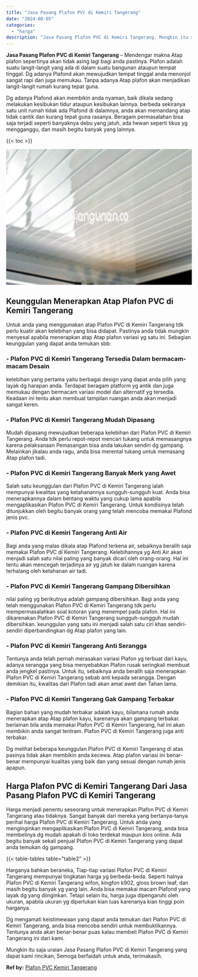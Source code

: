 ```yaml
---
title: "Jasa Pasang Plafon PVC di Kemiri Tangerang"
date: "2024-08-05"
categories: 
  - "harga"
description: "Jasa Pasang Plafon PVC di Kemiri Tangerang. Mungkin itu saja uraian Jasa Pasang Plafon PVC di Kemiri Tangerang yang dapat kami rincikan, Semoga berfaidah unt..."
---
```


**Jasa Pasang Plafon PVC di Kemiri Tangerang** – Mendengar makna Atap plafon sepertinya akan tidak asing lagi bagi anda pastinya. Plafon adalah suatu langit-langit yang ada di dalam suatu bangunan ataupun tempat tinggal. Dg adanya Plafond akan mewujudkan tempat tinggal anda menonjol sangat rapi dan juga memukau. Tanpa adanya Atap plafon akan menjadikan langit-langit rumah kurang tepat guna.

Dg adanya Plafond akan membikin anda nyaman, baik dikala sedang melakukan kesibukan tidur ataupun kesibukan lainnya. berbeda sekiranya satu unit rumah tidak ada Plafond di dalamnya, anda akan memandang atap tidak cantik dan kurang tepat guna rasanya. Beragam permasalahan bisa saja terjadi seperti banyaknya debu yang jatuh, ada hewan seperti tikus yg mengganggu, dan masih begitu banyak yang lainnya.

{{< toc >}}

![Jasa Pasang Plafon PVC di Kemiri Tangerang](/images/flafond-pvc-murah09.png)

## Keunggulan Menerapkan Atap Plafon PVC di Kemiri Tangerang

Untuk anda yang menggunakan atap Plafon PVC di Kemiri Tangerang tdk perlu kuatir akan kelebihan yang bisa didapat. Pastinya anda tidak mungkin menyesal apabila menerapkan atap Atap plafon variasi yg satu ini. Sebagian keunggulan yang dapat anda temukan sbb:

### \- Plafon PVC di Kemiri Tangerang Tersedia Dalam bermacam-macam Desain

kelebihan yang pertama yaitu berbagai design yang dapat anda pilih yang layak dg harapan anda. Terdapat beragam platform yg antik dan juga memukau dengan bermacam variasi model dan alternatif yg tersedia. Keadaan ini tentu akan membuat tampilan ruangan anda akan menjadi sangat keren.

### \- Plafon PVC di Kemiri Tangerang Mudah Dipasang

Mudah dipasang mewujudkan beberapa kelebihan dari Plafon PVC di Kemiri Tangerang. Anda tdk perlu repot-repot mencari tukang untuk memasangnya karena pelaksanaan Pemasangan bisa anda lakukan sendiri dg gampang. Melainkan jikalau anda ragu, anda bisa merental tukang untuk memasang Atap plafon tadi.

### \- Plafon PVC di Kemiri Tangerang Banyak Merk yang Awet

Salah satu keunggulan dari Plafon PVC di Kemiri Tangerang ialah mempunyai kwalitas yang ketahanannya sungguh-sungguh kuat. Anda bisa menerapkannya dalam bentang waktu yang cukup lama apabila mengaplikasikan Plafon PVC di Kemiri Tangerang. Untuk kondisinya telah ditunjukkan oleh begitu banyak orang yang telah mencoba memakai Plafond jenis pvc.

### \- Plafon PVC di Kemiri Tangerang Anti Air

Bagi anda yang malas dikala atap Plafond terkena air, sebaiknya beralih saja memakai Plafon PVC di Kemiri Tangerang. Kelebihannya yg Anti Air akan menjadi salah satu nilai paling yang banyak dicari oleh orang-orang. Hal ini tentu akan mencegah terjadinya air yg jatuh ke dalam ruangan karena terhalang oleh ketahanan air tadi.

### \- Plafon PVC di Kemiri Tangerang Gampang Dibersihkan

nilai paling yg berikutnya adalah gampang dibersihkan. Bagi anda yang telah menggunakan Plafon PVC di Kemiri Tangerang tdk perlu mempermasalahkan soal kotoran yang menempel pada plafon. Hal ini dikarenakan Plafon PVC di Kemiri Tangerang sungguh-sungguh mudah dibersihkan. keunggulan yang satu ini menjadi salah satu ciri khas sendiri-sendiri diperbandingkan dg Atap plafon yang lain.

### \- Plafon PVC di Kemiri Tangerang Anti Serangga

Tentunya anda telah pernah merasakan variasi Plafon yg terbuat dari kayu, adanya serangga yang bisa menyebabkan Plafon rusak seringkali membuat anda jengkel pastinya. Untuk itu, sebaiknya anda beralih saja menerapkan Plafon PVC di Kemiri Tangerang sebab anti kepada serangga. Dengan demikian itu, kwalitas dari Plafon tadi akan amat awet dan Tahan lama.

### \- Plafon PVC di Kemiri Tangerang Gak Gampang Terbakar

Bagian bahan yang mudah terbakar adalah kayu, bilamana rumah anda menerapkan atap Atap plafon kayu, karenanya akan gampang terbakar. berlainan bila anda memakai Plafon PVC di Kemiri Tangerang, hal ini akan membikin anda sangat tentram. Plafon PVC di Kemiri Tangerang juga anti terbakar.

Dg melihat beberapa keunggulan Plafon PVC di Kemiri Tangerang di atas pasinya tidak akan membikin anda kecewa. Atap plafon variasi ini benar-benar mempunyai kualitas yang baik dan yang sesuai dengan rumah jenis apapun.

## Harga Plafon PVC di Kemiri Tangerang Dari Jasa Pasang Plafon PVC di Kemiri Tangerang

Harga menjadi penentu seseorang untuk menerapkan Plafon PVC di Kemiri Tangerang atau tidaknya. Sangat banyak dari mereka yang bertanya-tanya perihal harga Plafon PVC di Kemiri Tangerang. Untuk anda yang menginginkan mengaplikasikan Plafon PVC di Kemiri Tangerang, anda bisa membelinya dg mudah apakah di toko terdekat maupun kios online. Ada begitu banyak sekali penjual Plafon PVC di Kemiri Tangerang yang dapat anda temukan dg gampang.

{{< table-tables table="table2" >}}

Harganya bahkan beraneka, Tiap-tiap variasi Plafon PVC di Kemiri Tangerang mempunyai tingkatan harga yg berbeda-beda. Seperti halnya Plafon PVC di Kemiri Tangerang wifon, kingfon k902, gloss brown leaf, dan masih begitu banyak yg yang lain. Anda bisa memakai macam Plafond yang layak dg yang diinginkan. Tetapi selain itu, harga juga dipengaruhi oleh ukuran, apabila ukuran yg diperlukan kian luas karenanya kian tinggi poin harganya.

Dg mengamati keistimewaan yang dapat anda temukan dari Plafon PVC di Kemiri Tangerang, anda bisa mencoba sendiri untuk membuktikannya. Tentunya anda akan benar-benar puas kalau membeli Plafon PVC di Kemiri Tangerang ini dari kami.

Mungkin itu saja uraian Jasa Pasang Plafon PVC di Kemiri Tangerang yang dapat kami rincikan, Semoga berfaidah untuk anda, terimakasih.

**Ref by:** [Plafon PVC Kemiri Tangerang](https://id.wikipedia.org/wiki/Plafon)
